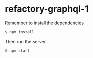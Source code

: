 # refactory-graphql-1

Remember to install the dependencies

```sh
$ npm install
```

Then run the server

```sh
$ npm start
```
